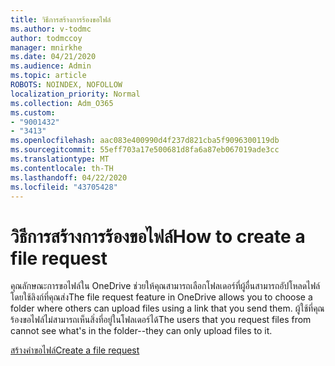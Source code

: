 ```yaml
---
title: วิธีการสร้างการร้องขอไฟล์
ms.author: v-todmc
author: todmccoy
manager: mnirkhe
ms.date: 04/21/2020
ms.audience: Admin
ms.topic: article
ROBOTS: NOINDEX, NOFOLLOW
localization_priority: Normal
ms.collection: Adm_O365
ms.custom:
- "9001432"
- "3413"
ms.openlocfilehash: aac083e400990d4f237d821cba5f9096300119db
ms.sourcegitcommit: 55eff703a17e500681d8fa6a87eb067019ade3cc
ms.translationtype: MT
ms.contentlocale: th-TH
ms.lasthandoff: 04/22/2020
ms.locfileid: "43705428"
---
```

# <a name="how-to-create-a-file-request"></a><span data-ttu-id="9d699-102">วิธีการสร้างการร้องขอไฟล์</span><span class="sxs-lookup"><span data-stu-id="9d699-102">How to create a file request</span></span>

<span data-ttu-id="9d699-103">คุณลักษณะการขอไฟล์ใน OneDrive ช่วยให้คุณสามารถเลือกโฟลเดอร์ที่ผู้อื่นสามารถอัปโหลดไฟล์โดยใช้ลิงก์ที่คุณส่ง</span><span class="sxs-lookup"><span data-stu-id="9d699-103">The file request feature in OneDrive allows you to choose a folder where others can upload files using a link that you send them.</span></span> <span data-ttu-id="9d699-104">ผู้ใช้ที่คุณร้องขอไฟล์ไม่สามารถเห็นสิ่งที่อยู่ในโฟลเดอร์ได้</span><span class="sxs-lookup"><span data-stu-id="9d699-104">The users that you request files from cannot see what's in the folder--they can only upload files to it.</span></span>

[<span data-ttu-id="9d699-105">สร้างคําขอไฟล์</span><span class="sxs-lookup"><span data-stu-id="9d699-105">Create a file request</span></span>](https://support.office.com/article/create-a-file-request-f54aa7f8-2589-4421-b351-d415fc3b83af)